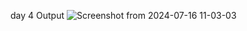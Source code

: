 day 4 Output
![Screenshot from 2024-07-16 11-03-03](https://github.com/user-attachments/assets/4b7515cf-d12a-4d19-be1f-9e911094d487)

